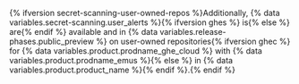 {% ifversion secret-scanning-user-owned-repos %}Additionally, {% data variables.secret-scanning.user_alerts %}{% ifversion ghes %} is{% else %} are{% endif %} available and in {% data variables.release-phases.public_preview %} on user-owned repositories{% ifversion ghec %} for {% data variables.product.prodname_ghe_cloud %} with {% data variables.product.prodname_emus %}{% else %} in {% data variables.product.product_name %}{% endif %}.{% endif %}
